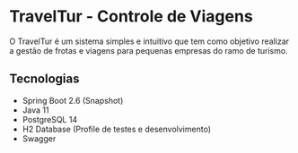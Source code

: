 # TravelTur - Controle de Viagens

O TravelTur é um sistema simples e intuitivo que tem como objetivo realizar a gestão de frotas e viagens para pequenas empresas do ramo de turismo.

## Tecnologias

- Spring Boot 2.6 (Snapshot)
- Java 11
- PostgreSQL 14
- H2 Database (Profile de testes e desenvolvimento)
- Swagger
